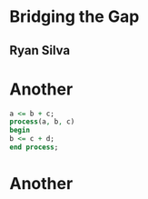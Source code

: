# Bridging the Gap
## Ryan Silva 



# Another
```vhdl
a <= b + c;
process(a, b, c)
begin
b <= c + d;
end process;
```

# Another
